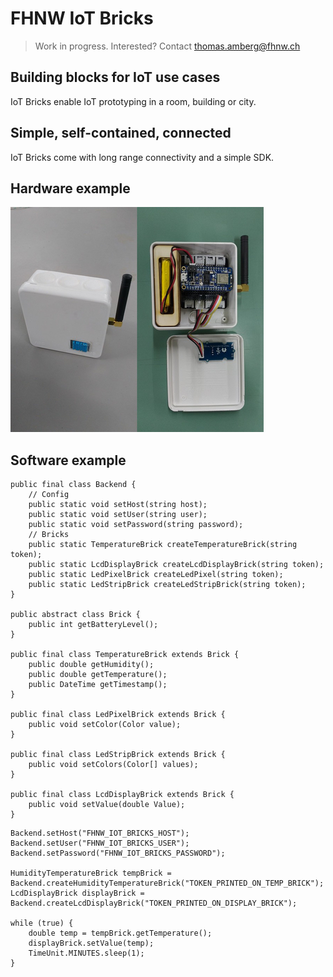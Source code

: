 # FHNW IoT Bricks
> Work in progress. Interested? Contact thomas.amberg@fhnw.ch
## Building blocks for IoT use cases
IoT Bricks enable IoT prototyping in a room, building or city.
## Simple, self-contained, connected
IoT Bricks come with long range connectivity and a simple SDK.
## Hardware example
<img src="IoTBrickTemperature.jpg"/>

## Software example

```
public final class Backend {
    // Config
    public static void setHost(string host);
    public static void setUser(string user);
    public static void setPassword(string password);
    // Bricks
    public static TemperatureBrick createTemperatureBrick(string token);
    public static LcdDisplayBrick createLcdDisplayBrick(string token);
    public static LedPixelBrick createLedPixel(string token);
    public static LedStripBrick createLedStripBrick(string token);
}

public abstract class Brick {
    public int getBatteryLevel();
}

public final class TemperatureBrick extends Brick {
    public double getHumidity();
    public double getTemperature();
    public DateTime getTimestamp();
}

public final class LedPixelBrick extends Brick {
    public void setColor(Color value);
}

public final class LedStripBrick extends Brick {
    public void setColors(Color[] values);
}

public final class LcdDisplayBrick extends Brick {
    public void setValue(double Value);
}
```

```
Backend.setHost("FHNW_IOT_BRICKS_HOST");
Backend.setUser("FHNW_IOT_BRICKS_USER");
Backend.setPassword("FHNW_IOT_BRICKS_PASSWORD");

HumidityTemperatureBrick tempBrick = Backend.createHumidityTemperatureBrick("TOKEN_PRINTED_ON_TEMP_BRICK");
LcdDisplayBrick displayBrick = Backend.createLcdDisplayBrick("TOKEN_PRINTED_ON_DISPLAY_BRICK");

while (true) {
    double temp = tempBrick.getTemperature();
    displayBrick.setValue(temp);
    TimeUnit.MINUTES.sleep(1);
}
```
